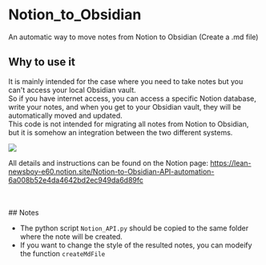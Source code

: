 # Notion_to_Obsidian
An automatic way to move notes from Notion to Obsidian (Create a .md file)

## Why to use it
It is mainly intended for the case where you need to take notes but you can't access your local Obsidian vault.   
So if you have internet access, you can access a specific Notion database, write your notes, and when you get to your Obsidian vault, they will be automatically moved and updated.   <br />
This code is not intended for migrating all notes from Notion to Obsidian, but it is somehow an integration between the two different systems.

![](https://forum.obsidian.md/uploads/default/original/2X/6/663886873dba65def747edf8ebf752a0a8d09db0.jpeg)

All details and instructions can be found on the Notion page:
https://lean-newsboy-e60.notion.site/Notion-to-Obsidian-API-automation-6a008b52e4da4642bd2ec949da6d89fc
   
<br />
<br />
## Notes

- The python script ```Notion_API.py``` should be copied to the same folder where the note will be created.
- If you want to change the style of the resulted notes, you can modeify the function ```createMdFile```